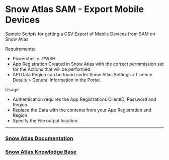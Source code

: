 # Snow Atlas SAM - Export Mobile Devices

Sample Scripts for getting a CSV Export of Mobile Devices from SAM on Snow Atlas
 
Requirements:
* Powershell or PWSH
* App Registration Created in Snow Atlas with the correct permmission set for the Actions that will be performed. 
* API Data Region can be found under Snow Atlas Settings > Licence Details > General Information in the Portal.

Usage
* Authentication requires the App Registrations ClientID, Password and Region.
* Replace the Data with the contents from your App Registration and Region.
* Specify the File output location. 
____

### [Snow Atlas Documentation](https://docs.snowsoftware.com/snow-atlas/?lang=en)

### [Snow Atlas Knowledge Base](https://community.snowsoftware.com/s/topic/0TO69000000wsBZGAY/sam-on-snow-atlas)


